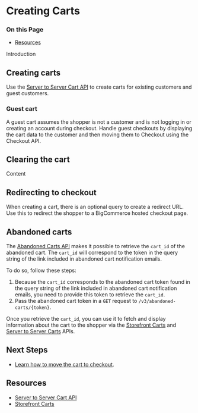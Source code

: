 # Creating Carts

<div class="otp" id="no-index">

### On this Page	
- [Resources](#resources)

</div>

Introduction

## Creating carts

Use the [Server to Server Cart API](https://developer.bigcommerce.com/api-reference/store-management/carts) to create carts for existing customers and guest customers.

### Guest cart

A guest cart assumes the shopper is not a customer and is not logging in or creating an account during checkout. Handle guest checkouts by displaying the cart data to the customer and then moving them to Checkout using the Checkout API.

## Clearing the cart

Content

## Redirecting to checkout

When creating a cart, there is an optional query to create a redirect URL. Use this to redirect the shopper to a BigCommerce hosted checkout page.

## Abandoned carts

The [Abandoned Carts API](https://developer.bigcommerce.com/api-reference/store-management/abandoned-carts) makes it possible to retrieve the `cart_id` of the abandoned cart. The `cart_id` will correspond to the token in the query string of the link included in abandoned cart notification emails. 

To do so, follow these steps:

1. Because the `cart_id` corresponds to the abandoned cart token found in the query string of the link included in abandoned cart notification emails, you need to provide this token to retrieve the `cart_id`.
2. Pass the abandoned cart token in a `GET` request to `/v3/abandoned-carts/{token}`. 

Once you retrieve the `cart_id`, you can use it to fetch and display information about the cart to the shopper via the [Storefront Carts](https://developer.bigcommerce.com/api-reference/storefront/carts) and [Server to Server Carts](https://developer.bigcommerce.com/api-reference/store-management/carts) APIs.

## Next Steps
* [Learn how to move the cart to checkout]().

## Resources
* [Server to Server Cart API](https://developer.bigcommerce.com/api-reference/store-management/carts)
* [Storefront Carts](https://developer.bigcommerce.com/api-reference/storefront/carts)